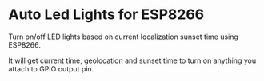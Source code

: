 # Auto Led Lights for ESP8266
Turn on/off LED lights based on current localization sunset time using ESP8266.

It will get current time, geolocation and sunset time to turn on anything you attach to GPIO output pin. 
